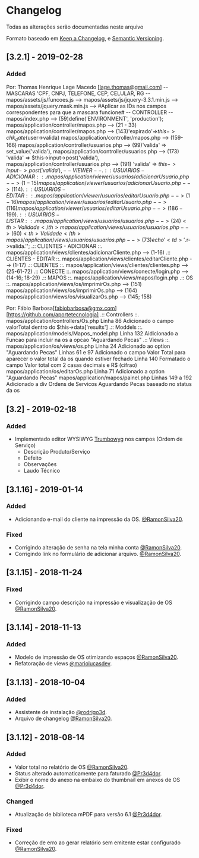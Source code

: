 # Changelog
Todas as alterações serão documentadas neste arquivo

Formato baseado em [Keep a Changelog](https://keepachangelog.com/en/1.0.0/),
e [Semantic Versioning](https://semver.org/spec/v2.0.0.html).

## [3.2.1] - 2019-02-28
### Added
Por: Thomas Henrique Lage Macedo [lage.thomas@gmail.com]
-- MASCARAS 'CPF, CNPJ, TELEFONE, CEP, CELULAR, RG --
mapos/assets/js/funcoes.js -->
mapos/assets/js/jquery-3.3.1.min.js -->
mapos/assets/jquery.mask.min.js -->
#Aplicar as IDs nos campos correspondentes para que a mascara funcione#
-- CONTROLLER --
mapos/index.php --> (59)define('ENVIRONMENT', 'production');
mapos/application/controller/mapos.php --> (21 - 33)
mapos/application/controller/mapos.php --> (143)'expirado'=>$this->chk_date($user->valida)
mapos/application/controller/mapos.php --> (159- 166)
mapos/application/controller/usuarios.php --> (99)'valida' => set_value('valida'),
mapos/application/controller/usuarios.php --> (173) 'valida' => $this->input->post('valida'),
mapos/application/controller/usuarios.php --> (191) 'valida' => $this->input->post('valida'),
-- VIEWER --
.:: USUARIOS - ADICIONAR ::.
mapos/application/viewer/usuarios/adicionarUsuario.php --> (1 - 15)
mapos/application/viewer/usuarios/adicionarUsuario.php --> (114)
.:: USUARIOS - EDITAR ::.
mapos/application/viewer/usuarios/editarUsuario.php --> (1-16)
mapos/application/viewer/usuarios/editarUsuario.php --> (116)
mapos/application/viewer/usuarios/editarUsuario.php --> (186-199)
.:: USUARIOS - LISTAR ::.
mapos/application/views/usuarios/usuarios.php --> (24) <th> Validade </th>
mapos/application/views/usuarios/usuarios.php --> (60) <th> Validade </th>
mapos/application/views/usuarios/usuarios.php --> (73) echo '<td>'.$r->valida.'</td>';
.:: CLIENTES - ADICIONAR ::.
mapos/application/views/clientes/adicionarCliente.php --> (1-16) 
.:: CLIENTES - EDITAR ::.
mapos/application/views/clientes/editarCliente.php --> (1-17)
.:: CLIENTES ::.
mapos/application/views/clientes/clientes.php --> (25-61-72)
.:: CONECTE ::.
mapos/application/views/conecte/login.php --> (14-16; 18-29)
.:: MAPOS ::.
mapos/application/views/mapos/login.php
.:: OS ::.
mapos/application/views/os/imprimirOs.php --> (151)
mapos/application/views/os/imprimirOs.php --> (164)
mapos/application/views/os/visualizarOs.php --> (145; 158)

Por: Fábio Barbosa[fabiobarbosa@gmx.com][https://github.com/aportetecnologia]
.:: Controllers ::.
mapos/application/controllers/Os.php
Linha 86
Adicionado o campo valorTotal dentro do $this->data['results']
.:: Moddels ::.
mapos/application/models/Mapos_model.php 
Linha 132
Aidicionado a Funcao para incluir na os a opcao "Aguardando Pecas"
.:: Views ::.
mapos/application/os/views/os.php
Linha 24
Adicionado ao option "Aguardando Pecas"
Linhas 61 e 97
Adicionado o campo Valor Total para aparecer o valor total da os quando estiver fechado
Linha 140
Formatado o campo Valor total com 2 casas decimais e R$ (cifrao)
mapos/application/os/editarOs.php
Linha 71
Adicionado a option "Aguardando Pecas"
mapos/application/mapos/painel.php
Linhas 149 a 192
Adicionado a div Ordens de Servicos Aguardando Pecas baseado no status da os


## [3.2] - 2019-02-18
### Added
- Implementado editor WYSIWYG [Trumbowyg](https://github.com/Alex-D/Trumbowyg) nos campos (Ordem de Serviço)
    - Descrição Produto/Serviço
    - Defeito
    - Observações
    - Laudo Técnico

## [3.1.16] - 2019-01-14
### Added
- Adicionando e-mail do cliente na impressão da OS. [@RamonSilva20](https://github.com/RamonSilva20).

### Fixed
- Corrigindo alteração de senha na tela minha conta [@RamonSilva20](https://github.com/RamonSilva20).
- Corrigindo link no formulário de adicionar arquivo. [@RamonSilva20](https://github.com/RamonSilva20).

## [3.1.15] - 2018-11-24
### Fixed
- Corrigindo campo descrição na impressão e visualização de OS [@RamonSilva20](https://github.com/RamonSilva20).

## [3.1.14] - 2018-11-13
### Added
- Modelo de impressão de OS otimizando espaços [@RamonSilva20](https://github.com/RamonSilva20).
- Refatoração de views [@mariolucasdev](https://github.com/mariolucasdev).

## [3.1.13] - 2018-10-04
### Added
- Assistente de instalação [@rodrigo3d](https://github.com/rodrigo3d).
- Arquivo de changelog [@RamonSilva20](https://github.com/RamonSilva20).


## [3.1.12] - 2018-08-14
### Added
- Valor total no relatório de OS [@RamonSilva20](https://github.com/RamonSilva20).
- Status alterado automaticamente para faturado [@Pr3d4dor](https://github.com/Pr3d4dor).
- Exibir o nome do anexo na embaixo do thumbnail em anexos de OS [@Pr3d4dor](https://github.com/Pr3d4dor).

### Changed 
- Atualização de biblioteca mPDF para versão 6.1 [@Pr3d4dor](https://github.com/Pr3d4dor).

### Fixed 
- Correção de erro ao gerar relatório sem emitente estar configurado [@RamonSilva20](https://github.com/RamonSilva20).
